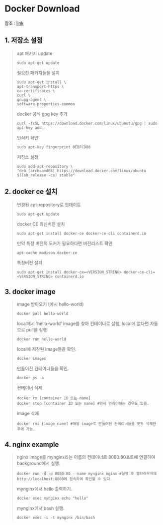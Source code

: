 # Docker Download

참조 : [link](https://www.bsidedoft.com/?p=7820)

## 1. 저장소 설정

>apt 패키지 update
>```
>sudo apt-get update
>```
> 필요한 패키지들을 설치
>```
>sudo apt-get install \
>apt-transport-https \
>ca-certificates \
>curl \
>gnupg-agent \
>software-properties-common
> ```
>docker 공식 gpg key 추가
>```
>curl -fsSL https://download.docker.com/linux/ubunutu/gpg | sudo apt-key add -
>```
>인식키 확인
>```
>sudo apt-key fingerprint 0EBFCD88
>```
>저장소 설정
>```
>sudo add-apt-repository \
>"deb [arch=amd64] https://download.docker.com/linux/ubuntu $(lsb_release -cs) stable"
>```
## 2. docker ce 설치

>변경된 apt-repository로 업데이트
>```
>sudo apt-get update
>```
>docker CE 최신버전 설치
>```
>sudo apt-get install docker-ce docker-ce-cli containerd.io
>```
>만약 특정 버전의 도커가 필요하다면 버전리스트 확인
>```
>apt-cache madison docker-ce
>```
>특정버전 설치
>```
>sudo apt-get install docker-ce=<VERSION_STRING> docker-ce-cli=<VERSION_STRING> containerd.io
>```

## 3. docker image

>image 받아오기 (예시 hello-world)
>```
>docker pull hello-world
>```
>local에서 'hello-world' image를 찾아 컨테이너로 실행, local에 없다면 자동으로 pull을 실행
>```
>docker run hello-world
>```
>local에 저장된 image들을 확인.
>```
>docker images
>```
>만들어진 컨테이너들을 확인.
>```
>docker ps -a
>```
>컨테이너 삭제
>```
>docker rm [container ID 또는 name]
>docker stop [container ID 또는 name] #먼저 먼춰야하는 경우도 있음.
>```
>image 삭제
>```
>docker rmi [image name] #해당 image로 만들어진 컨테이너들을 모두 삭제한 후에 가능.
>```
## 4. nginx example
>nginx image를 mynginx라는 이름의 컨테이너로 8080:80포트에 연결하여 background에서 실행.
>```
>docker run -d -p 8080:80 --name mynginx nginx #실행 후 웹브라우저에 http://localhost:8080에 접속하여 확인할 수 있다.
>```
>mynginx에서 hello 출력하기.
>```
>docker exec mynginx echo "hello"
>```
>mynginx에서 bash 실행.
>```
>docker exec -i -t mynginx /bin/bash
>```
